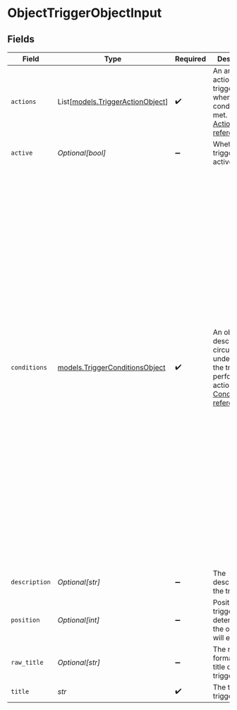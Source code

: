# ObjectTriggerObjectInput


## Fields

| Field                                                                                                                                                                                                                                                                                                                                                                                              | Type                                                                                                                                                                                                                                                                                                                                                                                               | Required                                                                                                                                                                                                                                                                                                                                                                                           | Description                                                                                                                                                                                                                                                                                                                                                                                        | Example                                                                                                                                                                                                                                                                                                                                                                                            |
| -------------------------------------------------------------------------------------------------------------------------------------------------------------------------------------------------------------------------------------------------------------------------------------------------------------------------------------------------------------------------------------------------- | -------------------------------------------------------------------------------------------------------------------------------------------------------------------------------------------------------------------------------------------------------------------------------------------------------------------------------------------------------------------------------------------------- | -------------------------------------------------------------------------------------------------------------------------------------------------------------------------------------------------------------------------------------------------------------------------------------------------------------------------------------------------------------------------------------------------- | -------------------------------------------------------------------------------------------------------------------------------------------------------------------------------------------------------------------------------------------------------------------------------------------------------------------------------------------------------------------------------------------------- | -------------------------------------------------------------------------------------------------------------------------------------------------------------------------------------------------------------------------------------------------------------------------------------------------------------------------------------------------------------------------------------------------- |
| `actions`                                                                                                                                                                                                                                                                                                                                                                                          | List[[models.TriggerActionObject](../models/triggeractionobject.md)]                                                                                                                                                                                                                                                                                                                               | :heavy_check_mark:                                                                                                                                                                                                                                                                                                                                                                                 | An array of actions the trigger does when its conditions are met. See [Actions reference](/documentation/ticketing/reference-guides/actions-reference)                                                                                                                                                                                                                                             |                                                                                                                                                                                                                                                                                                                                                                                                    |
| `active`                                                                                                                                                                                                                                                                                                                                                                                           | *Optional[bool]*                                                                                                                                                                                                                                                                                                                                                                                   | :heavy_minus_sign:                                                                                                                                                                                                                                                                                                                                                                                 | Whether the trigger is active                                                                                                                                                                                                                                                                                                                                                                      |                                                                                                                                                                                                                                                                                                                                                                                                    |
| `conditions`                                                                                                                                                                                                                                                                                                                                                                                       | [models.TriggerConditionsObject](../models/triggerconditionsobject.md)                                                                                                                                                                                                                                                                                                                             | :heavy_check_mark:                                                                                                                                                                                                                                                                                                                                                                                 | An object that describes the circumstances under which the trigger performs its actions. See [Conditions reference](/documentation/ticketing/reference-guides/conditions-reference)                                                                                                                                                                                                                | {<br/>"all": [<br/>{<br/>"field": "status",<br/>"operator": "less_than",<br/>"value": "solved"<br/>},<br/>{<br/>"field": "assignee_id",<br/>"operator": "is",<br/>"value": "296220096"<br/>},<br/>{<br/>"field": "custom_status_id",<br/>"operator": "includes",<br/>"value": [<br/>"1",<br/>"2"<br/>]<br/>}<br/>],<br/>"any": [<br/>{<br/>"field": "status",<br/>"operator": "less_than",<br/>"value": "solved"<br/>},<br/>{<br/>"field": "custom_status_id",<br/>"operator": "includes",<br/>"value": [<br/>"1",<br/>"2"<br/>]<br/>}<br/>]<br/>} |
| `description`                                                                                                                                                                                                                                                                                                                                                                                      | *Optional[str]*                                                                                                                                                                                                                                                                                                                                                                                    | :heavy_minus_sign:                                                                                                                                                                                                                                                                                                                                                                                 | The description of the trigger                                                                                                                                                                                                                                                                                                                                                                     |                                                                                                                                                                                                                                                                                                                                                                                                    |
| `position`                                                                                                                                                                                                                                                                                                                                                                                         | *Optional[int]*                                                                                                                                                                                                                                                                                                                                                                                    | :heavy_minus_sign:                                                                                                                                                                                                                                                                                                                                                                                 | Position of the trigger, determines the order they will execute in                                                                                                                                                                                                                                                                                                                                 |                                                                                                                                                                                                                                                                                                                                                                                                    |
| `raw_title`                                                                                                                                                                                                                                                                                                                                                                                        | *Optional[str]*                                                                                                                                                                                                                                                                                                                                                                                    | :heavy_minus_sign:                                                                                                                                                                                                                                                                                                                                                                                 | The raw format of the title of the trigger                                                                                                                                                                                                                                                                                                                                                         |                                                                                                                                                                                                                                                                                                                                                                                                    |
| `title`                                                                                                                                                                                                                                                                                                                                                                                            | *str*                                                                                                                                                                                                                                                                                                                                                                                              | :heavy_check_mark:                                                                                                                                                                                                                                                                                                                                                                                 | The title of the trigger                                                                                                                                                                                                                                                                                                                                                                           |                                                                                                                                                                                                                                                                                                                                                                                                    |